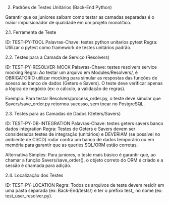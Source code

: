 2. Padrões de Testes Unitários (Back-End Python)

Garantir que os juniores saibam como testar as camadas separadas é o maior impulsionador de qualidade em um projeto monolítico.

2.1. Ferramenta de Teste

ID: TEST-PY-TOOL
Palavras-Chave: testes python unitarios pytest
Regra: Utilizar o pytest como framework de testes unitários padrão.

2.2. Testes para a Camada de Serviço (Resolvers)

ID: TEST-PY-RESOLVER-MOCK
Palavras-Chave: testes resolvers service mocking
Regra: Ao testar um arquivo em Modules/Resolvers/, é OBRIGATÓRIO utilizar mocking para simular as respostas das funções de acesso ao banco de dados (Geters e Savers). O teste deve verificar apenas a lógica de negócio (ex: o cálculo, a validação de regras).

Exemplo: Para testar Resolvers/process_order.py, o teste deve simular que Savers/save_order.py retornou sucesso, sem tocar no PostgreSQL.

2.3. Testes para as Camadas de Dados (Geters/Savers)

ID: TEST-PY-DB-INTEGRATION
Palavras-Chave: testes geters savers banco dados integration
Regra: Testes de Geters e Savers devem ser considerados testes de integração (unitários) e DEVERIAM (se possível no ambiente de CI/CD) rodar contra um banco de dados temporário ou em memória para garantir que as queries SQL/ORM estão corretas.

Alternativa Simples: Para juniores, o teste mais básico é garantir que, ao chamar a função Savers/save_order(), o objeto correto do ORM é criado e a sessão é chamada para adição.

2.4. Localização dos Testes

ID: TEST-PY-LOCATION
Regra: Todos os arquivos de teste devem residir em uma pasta separada (ex: Back-End/tests/) e ter o prefixo test_ no nome (ex: test_user_resolver.py).